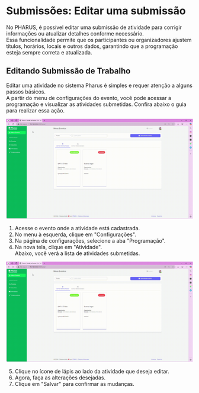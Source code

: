# Submissões: Editar uma submissão

No PHARUS, é possível editar uma submissão de atividade para corrigir informações ou atualizar detalhes conforme necessário.                                                    
Essa funcionalidade permite que os participantes ou organizadores ajustem títulos, horários, locais e outros dados, garantindo que a programação esteja sempre correta e atualizada.                                         


## Editando Submissão de Trabalho

Editar uma atividade no sistema Pharus é simples e requer atenção a alguns passos básicos.                                                           
A partir do menu de configurações do evento, você pode acessar a programação e visualizar as atividades submetidas. Confira abaixo o guia para realizar essa ação.                                                                                   

![Editar uma submissão](../participantes/images/editarSubmis1.gif)

1. Acesse o evento onde a atividade está cadastrada.                                    
2. No menu à esquerda, clique em "Configurações".                                          
3. Na página de configurações, selecione a aba "Programação".                                             
4. Na nova tela, clique em "Atividade".                                                                       
Abaixo, você verá a lista de atividades submetidas.                                                  

![Editar uma submissão](../participantes/images/editarSubmis2.gif)

5. Clique no ícone de lápis ao lado da atividade que deseja editar.                                                             
6. Agora, faça as alterações desejadas.                                                                                              
7. Clique em "Salvar" para confirmar as mudanças.
